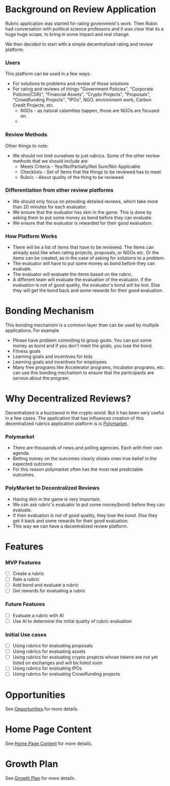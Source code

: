 # Background on Review Application
Rubric application was started for rating government's work. Then Robin had conversation with political science professors
and it was clear that its a huge huge scope, to bring in some impact and real change. 

We then decided to start with a simple decentralized rating and review platform.

### Users
This platform can be used in a few ways:
- For solutions to problems and review of those solutions
- For rating and reviews of things "Government Policies", "Corporate Policies(CSR)", "Financial Assets", "Crypto Projects", "Proposals", "Crowdfunding Projects", "IPOs", 
NGO, environment work, Carbon Credit Projects, etc.
  - NGOs - as natural calamities happen, those are NGOs are focused on. 
  - 

### Review Methods
Other things to note:
- We should not limit ourselves to just rubrics. Some of the other review methods that we should include are
  - Meets Criteria - Yes/No/Partially/Not Sure/Not Applicable
  - Checklists - Set of items that the things to be reviewed has to meet
  - Rubric - About quality of the thing to be reviewed

### Differentiation from other review platforms
- We should only focus on providing detailed reviews, which take more than 20 minutes for each evaluator.
- We ensure that the evaluator has skin in the game. This is done by asking them to put some money as bond before they can evaluate.
- We ensure that the evaluator is rewarded for their good evaluation.

### How Platform Works
- There will be a list of items that have to be reviewed. The items can already exist like when rating projects, 
proposals, or NGOs etc. Or the items can be created, as in the case of asking for solutions to a problem.
- The evaluator will have to put some money as bond before they can evaluate.
- The evaluator will evaluate the items based on the rubric.
- A different team will evaluate the evaluation of the evaluator. If the evaluation is not of good quality, the 
evaluator's bond will be lost. Else they will get the bond back and some rewards for their good evaluation.

# Bonding Mechanism
This bonding mechanism is a common layer than can be used by multiple applications. For example
- Please have problem commiting to group goals. You can put some money as bond and if you don't meet the goals, you lose the bond.
- Fitness goals
- Learning goals and incentives for kids
- Learning goals and incentives for employees
- Many free programs like Accelerator programs, Incubator programs, etc. can use this bonding mechanism to ensure that 
the participants are serious about the program.
  
# Why Decentralized Reviews?
Decentralized is a buzzword in the crypto world. But it has been very useful in a few cases. The application that has
influences creation of this decentralized rubrics application platform is is [Polymarket](https://polymarket.com/).


### Polymarket
- There are thousands of news and polling agencies. Each with their own agenda.
- Betting money on the outcomes clearly shows ones true belief in the expected outcome.
- For this reason polymarket often has the most real predictable outcomes.

### PolyMarket to Decentralized Reviews
- Having skin in the game is very important.
- We can ask rubric's evaluator to put some money(bond) before they can evaluate.
- If their evaluation is not of good quality, they lose the bond. Else they get it back and some rewards for their good evaluation.
- This way we can have a decentralized review platform.

# Features

### MVP Features
- [ ] Create a rubric
- [ ] Rate a rubric
- [ ] Add bond and evaluate a rubric
- [ ] Get rewards for evaluating a rubric

### Future Features
- [ ] Evaluate a rubric with AI
- [ ] Use AI to determine the initial quality of rubric evaluation

### Initial Use cases
- [ ] Using rubrics for evaluating proposals
- [ ] Using rubrics for evaluating assets
- [ ] Using rubrics for evaluating crypto projects whose tokens are not yet listed on exchanges and will be listed soon
- [ ] Using rubrics for evaluating IPOs
- [ ] Using rubrics for evaluating Crowdfunding projects

# Opportunities
See [Opportunities](./review/opportunities.md) for more details.

# Home Page Content
See [Home Page Content](./review/homepage.md) for more details.

# Growth Plan
See [Growth Plan](./review/growth_plan.md) for more details.
